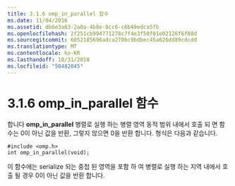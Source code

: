 ```yaml
---
title: 3.1.6 omp_in_parallel 함수
ms.date: 11/04/2016
ms.assetid: db6e3a63-2a0a-4b8e-8cc6-c6b49edca5fb
ms.openlocfilehash: 2f251cb994771278c7f4e3f50f01e02126f6f88d
ms.sourcegitcommit: 6052185696adca270bc9bdbec45a626dd89cdcdd
ms.translationtype: MT
ms.contentlocale: ko-KR
ms.lasthandoff: 10/31/2018
ms.locfileid: "50482045"
---
```

# <a name="316-ompinparallel-function"></a>3.1.6 omp_in_parallel 함수

합니다 **omp_in_parallel** 병렬로 실행 하는 병렬 영역 동적 범위 내에서 호출 되 면 함수는 0이 아닌 값을 반환, 그렇지 않으면 0을 반환 합니다. 형식은 다음과 같습니다.

```
#include <omp.h>
int omp_in_parallel(void);
```

이 함수에는 serialize 되는 중첩 된 영역을 포함 하 여 병렬로 실행 하는 지역 내에서 호출 될 경우 0이 아닌 값을 반환 합니다.